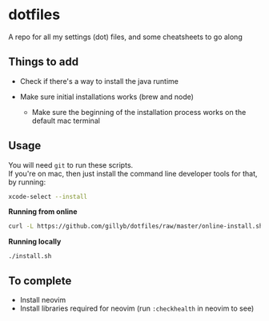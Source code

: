 # dotfiles
A repo for all my settings (dot) files, and some cheatsheets to go along


## Things to add

* Check if there's a way to install the java runtime

* Make sure initial installations works (brew and node)
  * Make sure the beginning of the installation process works on the default mac terminal

## Usage

You will need `git` to run these scripts.  
If you're on mac, then just install the command line developer tools for that, by running:
```bash
xcode-select --install
```

**Running from online**

```bash
curl -L https://github.com/gillyb/dotfiles/raw/master/online-install.sh | bash
```

**Running locally**

```
./install.sh
```


## To complete   

* Install neovim
* Install libraries required for neovim (run `:checkhealth` in neovim to see)
